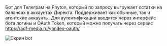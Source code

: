 Бот для Телеграм на Phyton, который по запросу выгружает остатки на балансах в аккаунтах Директа. Поддерживает как обычные, так и агентские аккаунты. Для аутентификации вводятся через интерфейс бота логины и OAuth Token, который можно получать через сервис https://adf-media.ru/yandex-oauth/ 

![Скрин bot](https://github.com/user-attachments/assets/4d8c86ba-0f79-4392-b655-869524a586ea)
